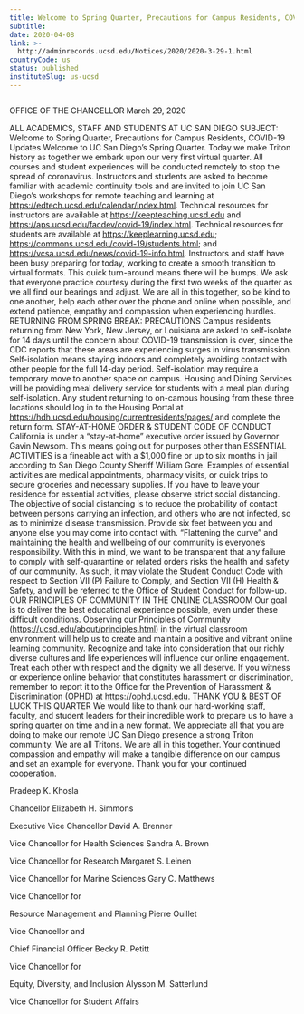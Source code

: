 ```yaml
---
title: Welcome to Spring Quarter, Precautions for Campus Residents, COVID-19 Updates
subtitle: 
date: 2020-04-08
link: >-
  http://adminrecords.ucsd.edu/Notices/2020/2020-3-29-1.html
countryCode: us
status: published
instituteSlug: us-ucsd
---
```

![]()

OFFICE OF THE CHANCELLOR March 29, 2020

ALL ACADEMICS, STAFF AND STUDENTS AT UC SAN DIEGO SUBJECT: Welcome to Spring Quarter, Precautions for Campus Residents, COVID-19 Updates Welcome to UC San Diego’s Spring Quarter. Today we make Triton history as together we embark upon our very first virtual quarter. All courses and student experiences will be conducted remotely to stop the spread of coronavirus. Instructors and students are asked to become familiar with academic continuity tools and are invited to join UC San Diego’s workshops for remote teaching and learning at https://edtech.ucsd.edu/calendar/index.html. Technical resources for instructors are available at https://keepteaching.ucsd.edu and https://aps.ucsd.edu/facdev/covid-19/index.html. Technical resources for students are available at https://keeplearning.ucsd.edu; https://commons.ucsd.edu/covid-19/students.html; and https://vcsa.ucsd.edu/news/covid-19-info.html. Instructors and staff have been busy preparing for today, working to create a smooth transition to virtual formats. This quick turn-around means there will be bumps. We ask that everyone practice courtesy during the first two weeks of the quarter as we all find our bearings and adjust. We are all in this together, so be kind to one another, help each other over the phone and online when possible, and extend patience, empathy and compassion when experiencing hurdles. RETURNING FROM SPRING BREAK: PRECAUTIONS Campus residents returning from New York, New Jersey, or Louisiana are asked to self-isolate for 14 days until the concern about COVID-19 transmission is over, since the CDC reports that these areas are experiencing surges in virus transmission. Self-isolation means staying indoors and completely avoiding contact with other people for the full 14-day period. Self-isolation may require a temporary move to another space on campus. Housing and Dining Services will be providing meal delivery service for students with a meal plan during self-isolation. Any student returning to on-campus housing from these three locations should log in to the Housing Portal at https://hdh.ucsd.edu/housing/currentresidents/pages/ and complete the return form. STAY-AT-HOME ORDER & STUDENT CODE OF CONDUCT California is under a “stay-at-home” executive order issued by Governor Gavin Newsom. This means going out for purposes other than ESSENTIAL ACTIVITIES is a fineable act with a $1,000 fine or up to six months in jail according to San Diego County Sheriff William Gore. Examples of essential activities are medical appointments, pharmacy visits, or quick trips to secure groceries and necessary supplies. If you have to leave your residence for essential activities, please observe strict social distancing. The objective of social distancing is to reduce the probability of contact between persons carrying an infection, and others who are not infected, so as to minimize disease transmission. Provide six feet between you and anyone else you may come into contact with. “Flattening the curve” and maintaining the health and wellbeing of our community is everyone’s responsibility. With this in mind, we want to be transparent that any failure to comply with self-quarantine or related orders risks the health and safety of our community. As such, it may violate the Student Conduct Code with respect to Section VII (P) Failure to Comply, and Section VII (H) Health & Safety, and will be referred to the Office of Student Conduct for follow-up. OUR PRINCIPLES OF COMMUNITY IN THE ONLINE CLASSROOM Our goal is to deliver the best educational experience possible, even under these difficult conditions. Observing our Principles of Community (https://ucsd.edu/about/principles.html) in the virtual classroom environment will help us to create and maintain a positive and vibrant online learning community. Recognize and take into consideration that our richly diverse cultures and life experiences will influence our online engagement. Treat each other with respect and the dignity we all deserve. If you witness or experience online behavior that constitutes harassment or discrimination, remember to report it to the Office for the Prevention of Harassment & Discrimination (OPHD) at https://ophd.ucsd.edu. THANK YOU & BEST OF LUCK THIS QUARTER We would like to thank our hard-working staff, faculty, and student leaders for their incredible work to prepare us to have a spring quarter on time and in a new format. We appreciate all that you are doing to make our remote UC San Diego presence a strong Triton community. We are all Tritons. We are all in this together. Your continued compassion and empathy will make a tangible difference on our campus and set an example for everyone. Thank you for your continued cooperation.



Pradeep K. Khosla

Chancellor Elizabeth H. Simmons

Executive Vice Chancellor David A. Brenner

Vice Chancellor for Health Sciences Sandra A. Brown

Vice Chancellor for Research Margaret S. Leinen

Vice Chancellor for Marine Sciences Gary C. Matthews

Vice Chancellor for

Resource Management and Planning Pierre Ouillet

Vice Chancellor and

Chief Financial Officer Becky R. Petitt

Vice Chancellor for

Equity, Diversity, and Inclusion Alysson M. Satterlund

Vice Chancellor for Student Affairs